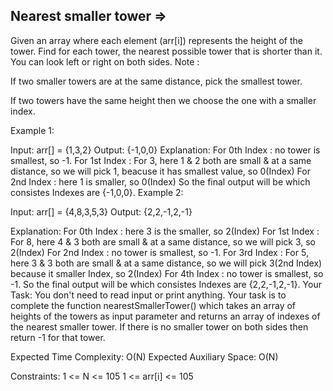 Nearest smaller tower  =>
--------------------- 



Given an array where each element (arr[i]) represents the height of the tower. Find for each tower, the nearest possible tower that is shorter than it. You can look left or right on both sides.
Note : 

If two smaller towers are at the same distance, pick the smallest tower.

If two towers have the same height then we choose the one with a smaller index.

Example 1:

Input: 
arr[] = {1,3,2}
Output: 
{-1,0,0}
Explanation:
For 0th Index : no tower is smallest, so -1.
For 1st Index : For 3, here 1 & 2 both are 
small & at a same distance, so we will pick 1, 
beacuse it has smallest value, so 0(Index)
For 2nd Index : here 1 is smaller, so 0(Index)
So the final output will be which consistes 
Indexes are {-1,0,0}.
Example 2:

Input: 
arr[] = {4,8,3,5,3}
Output: 
{2,2,-1,2,-1}

Explanation: 
For 0th Index : here 3 is the smaller, so 2(Index) 
For 1st Index : For 8, here 4 & 3 both are
small & at a same distance, so we will pick 3, so 2(Index)
For 2nd Index : no tower is smallest, so -1.
For 3rd Index : For 5, here 3 & 3 both are
small & at a same distance, so we will pick 
3(2nd Index) because it smaller Index, so 2(Index)
For 4th Index : no tower is smallest, so -1.
So the final output will be which consistes
Indexes are {2,2,-1,2,-1}.
Your Task:
You don't need to read input or print anything. Your task is to complete the function nearestSmallerTower() which takes an array of heights of the towers as input parameter and returns an array of indexes of the nearest smaller tower. If there is no smaller tower on both sides then return -1 for that tower.

Expected Time Complexity: O(N)
Expected Auxiliary Space: O(N) 

Constraints:
1 <= N <= 105
1 <= arr[i] <= 105

 
